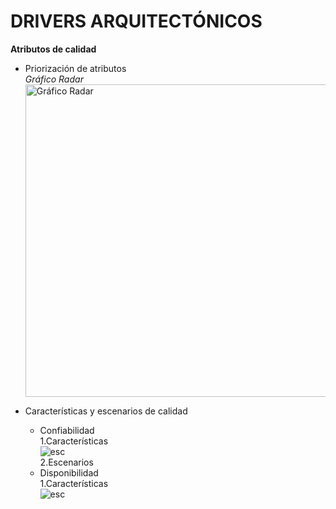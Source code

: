 # DRIVERS ARQUITECTÓNICOS

**Atributos de calidad**
  - Priorización de atributos
		<br>
        *Gráfico Radar*
        <br>
		<img src="https://github.com/juanCardona02/DocumentacionAgendVet/blob/main/Images/Mapa-Empatia/Priorizaci%C3%B3nAtributos.png" alt="Gráfico Radar" width="500">
  
- Características y escenarios de calidad
  - Confiabilidad
	 <br>
     1.Características
	 <br>
     ![esc](https://github.com/juanCardona02/DocumentacionAgendVet/blob/55f990eabb3287a1fdbcb4afb7dcb198b32292a2/Images/Atributos-Calidad/Confiabilidad/CaracterisiticasConfiabilidad.png)
	 <br>
	 2.Escenarios
  - Disponibilidad
	 <br>
     1.Características
	 <br>
     ![esc](https://github.com/juanCardona02/DocumentacionAgendVet/blob/66b3fbd61f2c8a53d81cbeaee34cd9903ea3c92d/Images/Atributos-Calidad/Disponibilidad/CaracterisiticasDisponibilidad.png)
	 <br>
	
  
